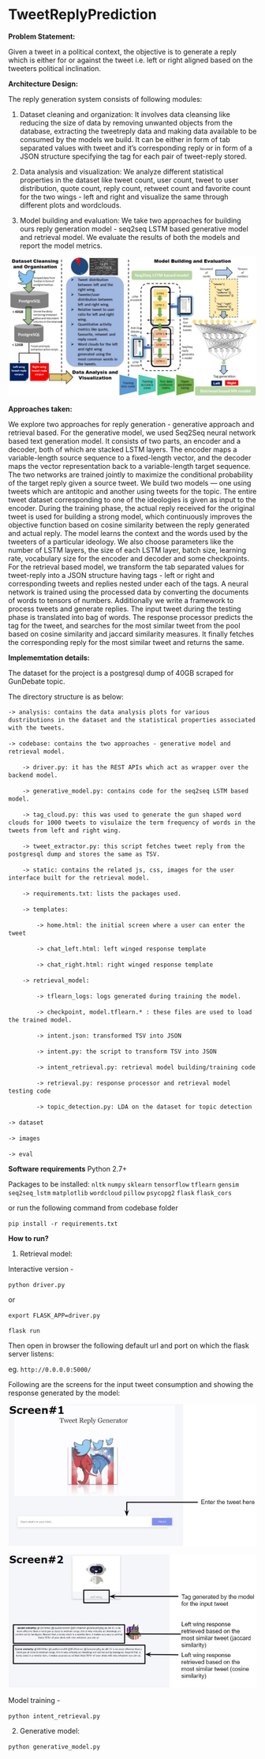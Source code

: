 # TweetReplyPrediction

**Problem Statement:**

Given a tweet in a political context, the objective is to generate a reply which is either for or against the tweet i.e. left or right aligned based on the tweeters political inclination.


**Architecture Design:**

The reply generation system consists of following modules:

1) Dataset cleaning and organization: It involves data cleansing like reducing the size of data by removing unwanted objects from the database, extracting the tweetreply data and making data available to be consumed
by the models we build. It can be either in form of tab separated values with tweet and it’s corresponding reply or in form of a JSON structure specifying the tag for each pair of tweet-reply stored.

2) Data analysis and visualization: We analyze different statistical properties in the dataset like tweet count, user count, tweet to user distribution, quote count, reply count, retweet count and favorite count for the two wings - left and right and visualize the same through different plots and wordclouds.

3) Model building and evaluation: We take two approaches for building ours reply generation model - seq2seq LSTM based generative model and retrieval model. We evaluate the results of both the models and report the model metrics.

![](images/project_overview.jpg)

**Approaches taken:**

We explore two approaches for reply generation - generative approach and retrieval based. For the generative model, we used Seq2Seq neural network based text generation model. It consists of two parts, an encoder and a decoder, both of which are stacked LSTM layers. The encoder maps a variable-length source sequence to a fixed-length vector, and the decoder maps the vector representation back to a variable-length target sequence. The two networks are trained jointly to maximize the conditional probability of the target reply given a source tweet. We build two models — one using tweets which are antitopic and another using tweets for the topic. The entire tweet dataset corresponding to one of the ideologies is given as input to the encoder. During the training phase, the actual reply received for the original tweet is used for building a strong model, which continuously improves the objective function based on cosine similarity between the reply generated and actual reply. The model learns the context and the words used by the tweeters of a particular ideology. We also choose parameters like the number of LSTM layers, the size of each LSTM layer, batch size, learning rate, vocabulary size for the encoder and decoder and some checkpoints. For the retrieval based model, we transform the tab separated values for tweet-reply into a JSON structure having tags - left or right and corresponding tweets and replies nested under each of the tags. A neural network is trained using the processed data by converting the documents of words to tensors of numbers. Additionally we write a framework to process tweets and generate replies. The input tweet during the testing phase is translated into bag of words. The response processor predicts the tag for the tweet, and searches for the most similar tweet from the pool based on cosine similarity and jaccard similarity measures. It finally fetches the corresponding reply for the most similar tweet and returns the same.


**Implememtation details:**

The dataset for the project is a postgresql dump of 40GB scraped for GunDebate topic.

The directory structure is as below:

    -> analysis: contains the data analysis plots for various dustributions in the dataset and the statistical properties associated with the tweets.
    
    -> codebase: contains the two approaches - generative model and retrieval model.
        
        -> driver.py: it has the REST APIs which act as wrapper over the backend model.
        
        -> generative_model.py: contains code for the seq2seq LSTM based model.
        
        -> tag_cloud.py: this was used to generate the gun shaped word clouds for 1000 tweets to visulaize the term frequency of words in the tweets from left and right wing.
        
        -> tweet_extractor.py: this script fetches tweet reply from the postgresql dump and stores the same as TSV.
        
        -> static: contains the related js, css, images for the user interface built for the retrieval model. 
        
        -> requirements.txt: lists the packages used.
        
        -> templates: 
        
            -> home.html: the initial screen where a user can enter the tweet
        
            -> chat_left.html: left winged response template
        
            -> chat_right.html: right winged response template
        
        -> retrieval_model:
        
            -> tflearn_logs: logs generated during training the model.
        
            -> checkpoint, model.tflearn.* : these files are used to load the trained model.
        
            -> intent.json: transformed TSV into JSON
        
            -> intent.py: the script to transform TSV into JSON
        
            -> intent_retrieval.py: retrieval model building/training code
        
            -> retrieval.py: response processor and retrieval model testing code
        
            -> topic_detection.py: LDA on the dataset for topic detection
    
    -> dataset
    
    -> images
    
    -> eval


**Software requirements**
Python 2.7+

Packages to be installed:
`nltk`
`numpy`
`sklearn`
`tensorflow`
`tflearn`
`gensim`
`seq2seq_lstm`
`matplotlib`
`wordcloud`
`pillow`
`psycopg2`
`flask`
`flask_cors`

or run the following command from codebase folder

`pip install -r requirements.txt`

**How to run?**

1) Retrieval model:

Interactive version -

`python driver.py`

or

`export FLASK_APP=driver.py`

`flask run`

Then open in browser the following default url and port on which the flask server listens:

eg. `http://0.0.0.0:5000/`

Following are the screens for the input tweet consumption and showing the response generated by the model:

![](images/screen1.JPG)

![](images/screen2.JPG)

Model training - 

`python intent_retrieval.py`


2) Generative model:

`python generative_model.py`